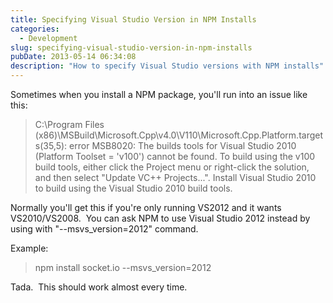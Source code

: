 ```yaml
---
title: Specifying Visual Studio Version in NPM Installs
categories:
  - Development
slug: specifying-visual-studio-version-in-npm-installs
pubDate: 2013-05-14 06:34:08
description: "How to specify Visual Studio versions with NPM installs"
---
```


Sometimes when you install a NPM package, you'll run into an issue like this:

<blockquote>C:\Program Files (x86)\MSBuild\Microsoft.Cpp\v4.0\V110\Microsoft.Cpp.Platform.targets(35,5): error MSB8020: The builds tools for Visual Studio 2010 (Platform Toolset = 'v100') cannot be found. To build using the v100 build tools, either click the Project menu or right-click the solution, and then select "Update VC++ Projects...". Install Visual Studio 2010 to build using the Visual Studio 2010 build tools.</blockquote>
Normally you'll get this if you're only running VS2012 and it wants VS2010/VS2008.  You can ask NPM to use Visual Studio 2012 instead by using with "--msvs_version=2012" command.

Example:

<blockquote>npm install socket.io --msvs_version=2012</blockquote>
Tada.  This should work almost every time.
